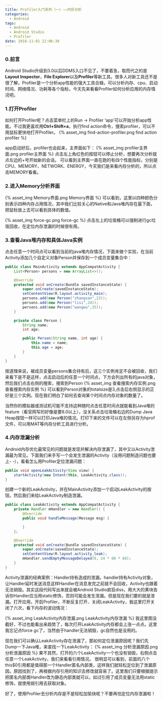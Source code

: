 ```yaml
---
title: Profiler入门系列（一）——内存分析
categories:
  - Android
tags:
  - Android
  - Android Studio
  - Profiler
date: 2018-11-01 22:06:39
---
```


### 0.前言
Android Studio升级到3.0以后DDMS入口不见了，不要着急，取而代之的是**Layout Inspector**，**File Explorer**以及**Profiler**等新工具。很多人对新工具还不是很了解，Profiler是一个分析app性能的强大工具合辑，可以分析内存、cpu、启动时间、网络情况、功耗等各个指标，今天先来看看Profiler如何分析应用的内存情况吧。

### 1.打开Profiler
如何打开Profiler呢？点击菜单栏上的Run -> Profiler ‘app’可以开始分析app性能。不过我更喜欢用**Ctrl+Shift+a**，执行find action命令，搜索profiler，可以不用鼠标更快地打开Profiler。
{% asset_img find-action-profiler.png find action profiler %}

app启动好后，profiler也会起来，主界面如下：
{% asset_img profiler主界面.png profiler主界面 %}
点击左上角红色的按钮可以停止分析，想要再次分析就点左边的+号开始新的会话。
可以看到主界面一直在跑的有四个性能指标，分别是CPU、MEMORY、NETWORK、ENERGY，今天我们是来看内存分析的，所以点击MEMORY看看。

### 2.进入Memory分析界面
{% asset_img Memory界面.png Memory界面 %}
可以看到，这里以四种颜色分别表示四种内存占用情况，其中我们比较关心的Native和Java堆内存在最下面，把鼠标放上去可以看到具体的数值。

{% asset_img force-gc.png force-gc %}
点击左上的垃圾桶可以强制进行gc垃圾回收，在定位内存泄漏的时候很有用。

### 3.查看Java堆内存和具体Java实例
点击任意一个时间点可以看到当前的java堆内存情况，下面来做个实验，在当前Activity添加几个自定义对象Person并保存到一个成员变量集合中：
```java
public class MainActivity extends AppCompatActivity {
    List<Person> persons = new ArrayList<>();

    @Override
    protected void onCreate(Bundle savedInstanceState) {
        super.onCreate(savedInstanceState);
        setContentView(R.layout.activity_main);
        persons.add(new Person("zhangsan",23));
        persons.add(new Person("lisi",24));
        persons.add(new Person("wangwu",25));
    }

    private class Person {
        String name;
        int age;

        public Person(String name, int age) {
            this.name = name;
            this.age = age;
        }
    }
}
```
按道理来说，被成员变量persons集合持有后，这三个实例肯定不会被回收，我们来看下是不是这样，点击启动后的任意一个时间点，下方会列出所有的java对象，然后我们点击右侧的搜索，搜索到Person
{% asset_img 查看搜索内存实例.png 查看搜索内存实例 %}
可以看到Person对象的totalsize是3,点击后右侧显示的正好是三个实例。现在我们明白了如何去查询某个时间点内存对象的数量了。

当然你的模拟器或测试机可能不支持这种随时点击任意时间点就能看到Java堆的feature（看官网写的好像是要8.0以上），没关系点击垃圾桶右边的Dump Java Heap按钮一样可以打印Java堆的情况。打印下来的文件可以在左侧另存为hprof文件，可以用MAT等内存分析工具进行分析。

### 4.内存泄漏分析
Android内存优化最常见的问题就是发现并解决内存泄漏了，其中又以Activity泄漏最为常见。下面我们来手写一个会发生泄漏的Activity（没用问题制造问题也要上- -），看看怎么用Profiler定位泄漏问题：
```java
public void openLeakActivity(View view) {
    startActivity(new Intent(this, LeakActivity.class));
}
```
创建一个新的LeakActivity，并在MainActivity添加一个启动LeakActivity的按钮。然后我们来给LeakActivity制造泄漏。
```java
public class LeakActivity extends AppCompatActivity {
    private Handler mHandler = new Handler() {
        @Override
        public void handleMessage(Message msg) {

        }
    };

    @Override
    protected void onCreate(Bundle savedInstanceState) {
        super.onCreate(savedInstanceState);
        setContentView(R.layout.activity_leak);
        mHandler.sendEmptyMessageDelayed(0, 24 * 60 * 60);
    }
}
```
Activity泄漏的经典案例：Handler持有造成的泄漏。handler持有Activity对象，让Handler延时发送消息这样Handler在消息发完之前就不会回收，Activity也跟着无法销毁。其实这段代码写出来就会被Android Studio疯狂diss，用大大的黄块告诉你Handler应当用static修饰，否则可能会发生泄漏。但是现在我们要的就是泄漏。打开应用，开启Profiler，不断反复打开、关闭LeakActivity，我这里打开关闭了六次，看下内存的波动情况：

{% asset_img LeakActivity内存泄漏.png LeakActivity内存泄漏 %}
我这里图没截好，不过也能看出来趋势了，每次打开LeakActivity内存都会上涨一点点。这里我忘记点force gc了，当然由于handler无法销毁，gc自然也是没用的。

现在我们可以确认LeakActivity存在泄漏了，那如何定位泄漏原因呢？我们先Dump一下Java堆，来查找一下LeakActivity：
{% asset_img 分析泄漏原因.png 分析泄漏原因 %}
果不其然，打开的六个LeakActivity一个也没有销毁，右侧点击任意一个LeakActivity，我们来看看引用情况。
很明显可以看到，前面的八个this$0引用都是值得那一个Handler匿名内部类，这样我们就轻松定位到了泄漏原因。原因找到了，再根据内存引用的知识去修改就容易了。这里我们只要根据提示把匿名内部类Handler改为静态内部类就可以，如过引用了成员变量无法用static修饰，就使用弱引用去获取对象。

好了，使用Profiler去分析内存是不是轻松加愉快呢？不要再怕定位内存泄漏啦！


